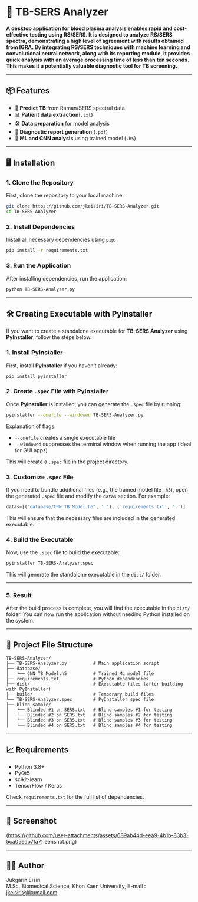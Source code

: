 # 🧪 TB-SERS Analyzer

**A desktop application for blood plasma analysis enables rapid and cost-effective testing using RS/SERS. It is designed to analyze RS/SERS spectra, demonstrating a high level of agreement with results obtained from IGRA. By integrating RS/SERS techniques with machine learning and convolutional neural network, along with its reporting module, it provides quick analysis with an average processing time of less than ten seconds. This makes it a potentially valuable diagnostic tool for TB screening.**

---

## 📦 Features

- 🧬 **Predict TB** from Raman/SERS spectral data
- 📊 **Patient data extraction**(`.txt`)
- 🛠️ **Data preparation** for model analysis
- 📑 **Diagnostic report generation** (`.pdf`)
- 🤖 **ML and CNN analysis** using trained model (`.h5`)

---

## 🖥️ Installation

### 1. Clone the Repository

First, clone the repository to your local machine:

```bash
git clone https://github.com/jkeisiri/TB-SERS-Analyzer.git
cd TB-SERS-Analyzer
```

### 2. Install Dependencies

Install all necessary dependencies using `pip`:

```bash
pip install -r requirements.txt
```

### 3. Run the Application

After installing dependencies, run the application:

```bash
python TB-SERS-Analyzer.py
```

---

## 🛠️ Creating Executable with PyInstaller

If you want to create a standalone executable for **TB-SERS Analyzer** using **PyInstaller**, follow the steps below.

### 1. Install PyInstaller

First, install **PyInstaller** if you haven’t already:

```bash
pip install pyinstaller
```

### 2. Create `.spec` File with PyInstaller

Once **PyInstaller** is installed, you can generate the `.spec` file by running:

```bash
pyinstaller --onefile --windowed TB-SERS-Analyzer.py
```

Explanation of flags:

- `--onefile` creates a single executable file
- `--windowed` suppresses the terminal window when running the app (ideal for GUI apps)

This will create a `.spec` file in the project directory.

### 3. Customize `.spec` File

If you need to bundle additional files (e.g., the trained model file `.h5`), open the generated `.spec` file and modify the `datas` section. For example:

```python
datas=[('database/CNN_TB_Model.h5', '.'), ('requirements.txt', '.')]
```

This will ensure that the necessary files are included in the generated executable.

### 4. Build the Executable

Now, use the `.spec` file to build the executable:

```bash
pyinstaller TB-SERS-Analyzer.spec
```

This will generate the standalone executable in the `dist/` folder.

---

### 5. Result

After the build process is complete, you will find the executable in the `dist/` folder. You can now run the application without needing Python installed on the system.

---

## 📂 Project File Structure

```
TB-SERS-Analyzer/
├── TB-SERS-Analyzer.py          # Main application script
├── database/
│   └── CNN_TB_Model.h5          # Trained ML model file
├── requirements.txt             # Python dependencies
├── dist/                        # Executable files (after building with PyInstaller)
├── build/                       # Temporary build files
└── TB-SERS-Analyzer.spec        # PyInstaller spec file
├── blind sample/
│   └── Blinded #1 on SERS.txt   # Blind samples #1 for testing
│   └── Blinded #2 on SERS.txt   # Blind samples #2 for testing
│   └── Blinded #3 on SERS.txt   # Blind samples #3 for testing
│   └── Blinded #4 on SERS.txt   # Blind samples #4 for testing
```

---

## 📈 Requirements

- Python 3.8+
- PyQt5
- scikit-learn
- TensorFlow / Keras

Check `requirements.txt` for the full list of dependencies.

---

## 📸 Screenshot

(https://github.com/user-attachments/assets/689ab44d-eea9-4b1b-83b3-5ca05eab7fa7)
eenshot.png)

---

## 🧑‍💻 Author

Jukgarin Eisiri  
M.Sc. Biomedical Science, Khon Kaen University, E-mail : jkeisiri@kkumail.com

